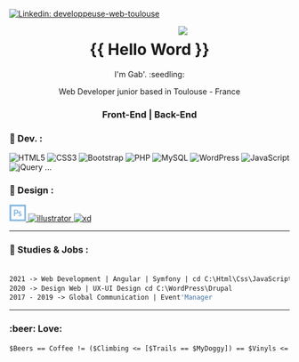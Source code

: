 
[![Linkedin: developpeuse-web-toulouse](https://img.shields.io/badge/-Gabrielle%20FournierNéri-blue?style=flat-square&logo=Linkedin&logoColor=white&link=https://www.linkedin.com/in/gabriellefourniernericv/)](https://www.linkedin.com/in/gabriellefourniernericv/)

<img align='right' src='https://user-images.githubusercontent.com/5713670/87202985-820dcb80-c2b6-11ea-9f56-7ec461c497c3.gif' width='200"'>

<h1 align='center'> {{ Hello Word }} 	 </h1>
<p align='center'> I'm Gab'. :seedling:
<p align='center'> Web Developer junior based in Toulouse - France
<h3 align='center'>  Front-End | Back-End 




### 🔘 Dev. : 
![HTML5](https://img.shields.io/badge/-HTML5-E34F26?style=flat-square&logo=html5&logoColor=white)
![CSS3](https://img.shields.io/badge/-CSS3-1572B6?style=flat-square&logo=css3)
![Bootstrap](https://img.shields.io/badge/-Bootstrap-563D7C?style=flat-square&logo=bootstrap)
![PHP](https://img.shields.io/badge/-PHP-474A8A?style=flat-square&logo=php)
![MySQL](https://img.shields.io/badge/-MySQL-336791?style=flat-square&logo=mysql)
![WordPress](https://img.shields.io/badge/-WordPress-21759b?style=flat-square&logo=WordPress)
![JavaScript](https://img.shields.io/badge/-JavaScript-323330?style=flat-square&logo=javascript)
![jQuery](https://img.shields.io/badge/-jquery-230769?style=flat-square&logo=jquery)
...

### 🎨 Design : 

<a href="https://www.photoshop.com/en" target="_blank"> <img src="https://raw.githubusercontent.com/devicons/devicon/master/icons/photoshop/photoshop-line.svg" alt="photoshop" width="30" height="30"/> </a>
<a href="https://www.adobe.com/in/products/illustrator.html" target="_blank"> <img src="https://www.vectorlogo.zone/logos/adobe_illustrator/adobe_illustrator-icon.svg" alt="illustrator" width="30" height="30"/> </a>
</a> <a href="https://www.adobe.com/products/xd.html" target="_blank"> <img src="https://cdn.worldvectorlogo.com/logos/adobe-xd.svg" alt="xd" width="30" height="30"/> </a>

<hr>

### 📕 Studies & Jobs : 

```Dockerfile

2021 -> Web Development | Angular | Symfony | cd C:\Html\Css\JavaScript\JQuery\php\MySql
2020 -> Design Web | UX-UI Design cd C:\WordPress\Drupal
2017 - 2019 -> Global Communication | Event'Manager
```

<hr>
<h3 align="left">  :beer: Love: </h3>

```Dockerfile
$Beers == Coffee != ($Climbing <= [$Trails == $MyDoggy]) == $Vinyls <= $Street-Art
```

<!-- ICI LE RECAP DES LANGUAGES 
<p align="left"><img align="center" src="https://github-readme-stats.vercel.app/api/top-langs?username=gabriellefournier-neri&show_icons=true&locale=en&layout=compact" alt="gabriellefournier-neri" /></p> -->


<!-- <p align="left"> <a href="https://angular.io" target="_blank"> <img src="https://raw.githubusercontent.com/devicons/devicon/master/icons/angularjs/angularjs-original-wordmark.svg" alt="angularjs" width="40" height="40"/> </a> <a href="https://getbootstrap.com" target="_blank"> <img src="https://raw.githubusercontent.com/devicons/devicon/master/icons/bootstrap/bootstrap-plain-wordmark.svg" alt="bootstrap" width="40" height="40"/> </a> <a href="https://www.w3schools.com/css/" target="_blank"> <img src="https://raw.githubusercontent.com/devicons/devicon/master/icons/css3/css3-original-wordmark.svg" alt="css3" width="40" height="40"/> </a> <a href="https://www.w3.org/html/" target="_blank"> <img src="https://raw.githubusercontent.com/devicons/devicon/master/icons/html5/html5-original-wordmark.svg" alt="html5" width="40" height="40"/> </a>  <a href="https://developer.mozilla.org/en-US/docs/Web/JavaScript" target="_blank"> <img src="https://raw.githubusercontent.com/devicons/devicon/master/icons/javascript/javascript-original.svg" alt="javascript" width="40" height="40"/> </a> <a href="https://materializecss.com/" target="_blank"> <img src="https://raw.githubusercontent.com/prplx/svg-logos/5585531d45d294869c4eaab4d7cf2e9c167710a9/svg/materialize.svg" alt="materialize" width="40" height="40"/> </a> <a href="https://www.mysql.com/" target="_blank"> <img src="https://raw.githubusercontent.com/devicons/devicon/master/icons/mysql/mysql-original-wordmark.svg" alt="mysql" width="40" height="40"/> </a> <a href="https://www.php.net" target="_blank"> <img src="https://raw.githubusercontent.com/devicons/devicon/master/icons/php/php-original.svg" alt="php" width="40" height="40"/> </a> <a href="https://symfony.com" target="_blank"> <img src="https://symfony.com/logos/symfony_black_03.svg" alt="symfony" width="40" height="40"/>  </p> -->


